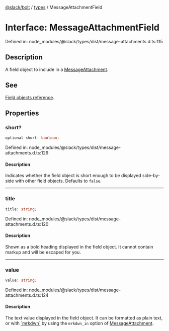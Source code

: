 [@slack/bolt](../../../../index.md) / [types](../index.md) / MessageAttachmentField

# Interface: MessageAttachmentField

Defined in: node\_modules/@slack/types/dist/message-attachments.d.ts:115

## Description

A field object to include in a [MessageAttachment](MessageAttachment.md).

## See

[Field objects reference](https://api.slack.com/reference/messaging/attachments#field_objects).

## Properties

### short?

```ts
optional short: boolean;
```

Defined in: node\_modules/@slack/types/dist/message-attachments.d.ts:129

#### Description

Indicates whether the field object is short enough to be displayed side-by-side with
other field objects. Defaults to `false`.

***

### title

```ts
title: string;
```

Defined in: node\_modules/@slack/types/dist/message-attachments.d.ts:120

#### Description

Shown as a bold heading displayed in the field object. It cannot contain markup and
will be escaped for you.

***

### value

```ts
value: string;
```

Defined in: node\_modules/@slack/types/dist/message-attachments.d.ts:124

#### Description

The text value displayed in the field object. It can be formatted as plain text, or with [\`mrkdwn\`](https://api.slack.com/reference/surfaces/formatting#basics) by using the `mrkdwn_in` option of [MessageAttachment](MessageAttachment.md).
